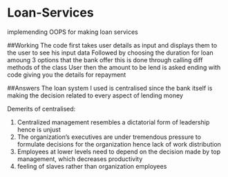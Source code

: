 # Loan-Services
implemending OOPS for making loan services

##Working
The code first takes user details as input and displays them to the user to see his input data
Followed by choosing the duration for loan amoung 3 options that the bank offer
this is done through calling diff methods of the class User
then the amount to be lend is asked ending with code giving you the details for repayment

##Answers
The loan system I used is centralised since the bank itself is making the decision related to every aspect of lending money

Demerits of centralised:
1) Centralized management resembles a dictatorial form of leadership hence is unjust
2) The organization’s executives are under tremendous pressure to formulate decisions for the organization hence lack of work distribution
3) Employees at lower levels need to depend on the decision made by top management, which decreases productivity
4) feeling of slaves rather than organization employees
